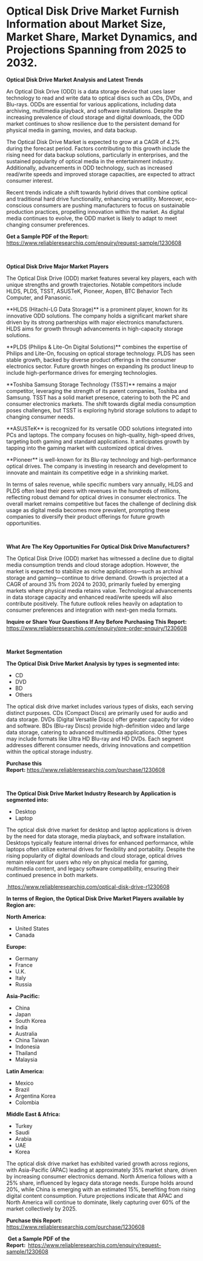 <p><h1>Optical Disk Drive Market Furnish Information about Market Size, Market Share, Market Dynamics, and Projections Spanning from 2025 to 2032.</h1></p><p><strong>Optical Disk Drive Market Analysis and Latest Trends</strong></p>
<p><p>An Optical Disk Drive (ODD) is a data storage device that uses laser technology to read and write data to optical discs such as CDs, DVDs, and Blu-rays. ODDs are essential for various applications, including data archiving, multimedia playback, and software installations. Despite the increasing prevalence of cloud storage and digital downloads, the ODD market continues to show resilience due to the persistent demand for physical media in gaming, movies, and data backup.</p><p>The Optical Disk Drive Market is expected to grow at a CAGR of 4.2% during the forecast period. Factors contributing to this growth include the rising need for data backup solutions, particularly in enterprises, and the sustained popularity of optical media in the entertainment industry. Additionally, advancements in ODD technology, such as increased read/write speeds and improved storage capacities, are expected to attract consumer interest.</p><p>Recent trends indicate a shift towards hybrid drives that combine optical and traditional hard drive functionality, enhancing versatility. Moreover, eco-conscious consumers are pushing manufacturers to focus on sustainable production practices, propelling innovation within the market. As digital media continues to evolve, the ODD market is likely to adapt to meet changing consumer preferences.</p></p>
<p><strong>Get a Sample PDF of the Report:&nbsp;</strong> <a href="https://www.reliableresearchiq.com/enquiry/request-sample/1230608?utm_campaign=1123&utm_medium=2&utm_source=Github&utm_content=ia&utm_term=15042025&utm_id=optical-disk-drive">https://www.reliableresearchiq.com/enquiry/request-sample/1230608</a></p>
<p>&nbsp;</p>
<p><strong>Optical Disk Drive Major Market Players</strong></p>
<p><p>The Optical Disk Drive (ODD) market features several key players, each with unique strengths and growth trajectories. Notable competitors include HLDS, PLDS, TSST, ASUSTeK, Pioneer, Aopen, BTC Behavior Tech Computer, and Panasonic.</p><p>**HLDS (Hitachi-LG Data Storage)** is a prominent player, known for its innovative ODD solutions. The company holds a significant market share driven by its strong partnerships with major electronics manufacturers. HLDS aims for growth through advancements in high-capacity storage solutions.</p><p>**PLDS (Philips & Lite-On Digital Solutions)** combines the expertise of Philips and Lite-On, focusing on optical storage technology. PLDS has seen stable growth, backed by diverse product offerings in the consumer electronics sector. Future growth hinges on expanding its product lineup to include high-performance drives for emerging technologies.</p><p>**Toshiba Samsung Storage Technology (TSST)** remains a major competitor, leveraging the strength of its parent companies, Toshiba and Samsung. TSST has a solid market presence, catering to both the PC and consumer electronics markets. The shift towards digital media consumption poses challenges, but TSST is exploring hybrid storage solutions to adapt to changing consumer needs.</p><p>**ASUSTeK** is recognized for its versatile ODD solutions integrated into PCs and laptops. The company focuses on high-quality, high-speed drives, targeting both gaming and standard applications. It anticipates growth by tapping into the gaming market with customized optical drives.</p><p>**Pioneer** is well-known for its Blu-ray technology and high-performance optical drives. The company is investing in research and development to innovate and maintain its competitive edge in a shrinking market.</p><p>In terms of sales revenue, while specific numbers vary annually, HLDS and PLDS often lead their peers with revenues in the hundreds of millions, reflecting robust demand for optical drives in consumer electronics. The overall market remains competitive but faces the challenge of declining disk usage as digital media becomes more prevalent, prompting these companies to diversify their product offerings for future growth opportunities.</p></p>
<p>&nbsp;</p>
<p><strong>What Are The Key Opportunities For Optical Disk Drive Manufacturers?</strong></p>
<p><p>The Optical Disk Drive (ODD) market has witnessed a decline due to digital media consumption trends and cloud storage adoption. However, the market is expected to stabilize as niche applications—such as archival storage and gaming—continue to drive demand. Growth is projected at a CAGR of around 3% from 2024 to 2030, primarily fueled by emerging markets where physical media retains value. Technological advancements in data storage capacity and enhanced read/write speeds will also contribute positively. The future outlook relies heavily on adaptation to consumer preferences and integration with next-gen media formats.</p></p>
<p><strong>Inquire or Share Your Questions If Any Before Purchasing This Report:</strong> <a href="https://www.reliableresearchiq.com/enquiry/pre-order-enquiry/1230608?utm_campaign=1123&utm_medium=2&utm_source=Github&utm_content=ia&utm_term=15042025&utm_id=optical-disk-drive">https://www.reliableresearchiq.com/enquiry/pre-order-enquiry/1230608</a></p>
<p>&nbsp;</p>
<p><strong>Market Segmentation</strong></p>
<p><strong>The Optical Disk Drive Market Analysis by types is segmented into:</strong></p>
<p><ul><li>CD</li><li>DVD</li><li>BD</li><li>Others</li></ul></p>
<p><p>The optical disk drive market includes various types of disks, each serving distinct purposes. CDs (Compact Discs) are primarily used for audio and data storage. DVDs (Digital Versatile Discs) offer greater capacity for video and software. BDs (Blu-ray Discs) provide high-definition video and large data storage, catering to advanced multimedia applications. Other types may include formats like Ultra HD Blu-ray and HD DVDs. Each segment addresses different consumer needs, driving innovations and competition within the optical storage industry.</p></p>
<p><strong>Purchase this Report:&nbsp;</strong><a href="https://www.reliableresearchiq.com/purchase/1230608?utm_campaign=1123&utm_medium=2&utm_source=Github&utm_content=ia&utm_term=15042025&utm_id=optical-disk-drive">https://www.reliableresearchiq.com/purchase/1230608</a></p>
<p>&nbsp;</p>
<p><strong>The Optical Disk Drive Market Industry Research by Application is segmented into:</strong></p>
<p><ul><li>Desktop</li><li>Laptop</li></ul></p>
<p><p>The optical disk drive market for desktop and laptop applications is driven by the need for data storage, media playback, and software installation. Desktops typically feature internal drives for enhanced performance, while laptops often utilize external drives for flexibility and portability. Despite the rising popularity of digital downloads and cloud storage, optical drives remain relevant for users who rely on physical media for gaming, multimedia content, and legacy software compatibility, ensuring their continued presence in both markets.</p></p>
<p><a href="https://www.reliableresearchiq.com/optical-disk-drive-r1230608?utm_campaign=1123&utm_medium=2&utm_source=Github&utm_content=ia&utm_term=15042025&utm_id=optical-disk-drive">&nbsp;https://www.reliableresearchiq.com/optical-disk-drive-r1230608</a></p>
<p><strong>In terms of Region, the Optical Disk Drive Market Players available by Region are:</strong></p>
<p>
    <p> <strong> North America: </strong>
        <ul>
            <li>United States</li>
            <li>Canada</li>
        </ul>
        </p> 
    <p> <strong> Europe: </strong>
        <ul>
            <li>Germany</li>
            <li>France</li>
            <li>U.K.</li>
            <li>Italy</li>
            <li>Russia</li>
        </ul>
        </p> 
    <p> <strong> Asia-Pacific: </strong>
        <ul>
            <li>China</li>
            <li>Japan</li>
            <li>South Korea</li>
            <li>India</li>
            <li>Australia</li>
            <li>China Taiwan</li>
            <li>Indonesia</li>
            <li>Thailand</li>
            <li>Malaysia</li>
        </ul>
        </p> 
    <p> <strong> Latin America: </strong>
        <ul>
            <li>Mexico</li>
            <li>Brazil</li>
            <li>Argentina Korea</li>
            <li>Colombia</li>
        </ul>
        </p> 
    <p> <strong> Middle East & Africa: </strong>
        <ul>
            <li>Turkey</li>
            <li>Saudi</li>
            <li>Arabia</li>
            <li>UAE</li>
            <li>Korea</li>
        </ul>
    </p>
    </p>
<p><p>The optical disk drive market has exhibited varied growth across regions, with Asia-Pacific (APAC) leading at approximately 35% market share, driven by increasing consumer electronics demand. North America follows with a 25% share, influenced by legacy data storage needs. Europe holds around 20%, while China is emerging with an estimated 15%, benefiting from rising digital content consumption. Future projections indicate that APAC and North America will continue to dominate, likely capturing over 60% of the market collectively by 2025.</p></p>
<p><strong>Purchase this Report: </strong><a href="https://www.reliableresearchiq.com/purchase/1230608?utm_campaign=1123&utm_medium=2&utm_source=Github&utm_content=ia&utm_term=15042025&utm_id=optical-disk-drive">https://www.reliableresearchiq.com/purchase/1230608</a></p>
<p>&nbsp;<strong>Get a Sample PDF of the Report:&nbsp;&nbsp;</strong><a href="https://www.reliableresearchiq.com/enquiry/request-sample/1230608?utm_campaign=1123&utm_medium=2&utm_source=Github&utm_content=ia&utm_term=15042025&utm_id=optical-disk-drive">https://www.reliableresearchiq.com/enquiry/request-sample/1230608</a></p>
<p><strong></strong></p>
<p><p></p><p></p><p></p></p>